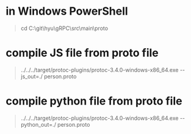 # in Windows PowerShell
>cd C:\git\hyu\gRPC\src\main\proto

# compile JS file from proto file
>../../../target/protoc-plugins/protoc-3.4.0-windows-x86_64.exe --js_out=./ person.proto

# compile python file from proto file
>../../../target/protoc-plugins/protoc-3.4.0-windows-x86_64.exe --python_out=./ person.proto
